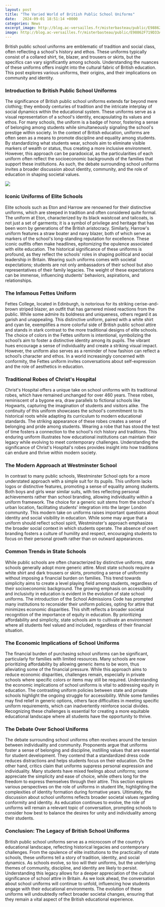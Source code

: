 ```yaml
---
layout: post
title: "The Varied World of British Public School Uniforms"
date:   2024-09-01 18:51:14 +0000
categories: News
excerpt_image: http://blog.ac-versailles.fr/misterbasteau/public/E98862F719D33A197CFC314CACFAD9F6.jpg
image: http://blog.ac-versailles.fr/misterbasteau/public/E98862F719D33A197CFC314CACFAD9F6.jpg
---
```


British public school uniforms are emblematic of tradition and social class, often reflecting a school's history and ethos. These uniforms typically consist of a collared shirt, tie, blazer, and trousers or skirts, but the specifics can vary significantly among schools. Understanding the nuances of these uniforms offers insight into the cultural fabric of British education. This post explores various uniforms, their origins, and their implications on community and identity.
### Introduction to British Public School Uniforms
The significance of British public school uniforms extends far beyond mere clothing; they embody centuries of tradition and the intricate interplay of social dynamics within the educational system. These uniforms serve as a visual representation of a school's identity, encapsulating its values and ethos. For many schools, the uniform is a badge of honor, fostering a sense of belonging among students while simultaneously signaling the school's prestige within society.
In the context of British education, uniforms are often seen as a means to promote discipline and equality among students. By standardizing what students wear, schools aim to eliminate visible markers of wealth or status, thus creating a more inclusive environment. However, this approach can be paradoxical, as the particularities of each uniform often reflect the socioeconomic backgrounds of the families that support these institutions. As such, the debate surrounding school uniforms invites a broader discussion about identity, community, and the role of education in shaping societal values.

![](http://blog.ac-versailles.fr/misterbasteau/public/E98862F719D33A197CFC314CACFAD9F6.jpg)
### Iconic Uniforms of Elite Schools
Elite schools such as Eton and Harrow are renowned for their distinctive uniforms, which are steeped in tradition and often considered quite formal. The uniform at Eton, characterized by its black waistcoat and tailcoats, is not just a set of garments; it is a symbol of privilege and heritage that has been worn by generations of the British aristocracy. Similarly, Harrow's uniform features a straw boater and navy blazer, both of which serve as markers of the school's long-standing reputation for excellence.
These iconic outfits often make headlines, epitomizing the opulence associated with elite education. The historical significance of these uniforms is profound, as they reflect the schools' roles in shaping political and social leadership in Britain. Wearing such uniforms comes with societal expectations; students are not only ambassadors of their school but also representatives of their family legacies. The weight of these expectations can be immense, influencing students' behaviors, aspirations, and relationships.
### The Infamous Fettes Uniform
Fettes College, located in Edinburgh, is notorious for its striking cerise-and-brown striped blazer, an outfit that has garnered mixed reactions from the public. While some admire its boldness and uniqueness, others regard it as garish and unappealing. This distinctive uniform, paired with a white shirt and cyan tie, exemplifies a more colorful side of British public school attire and stands in stark contrast to the more traditional designs of elite schools.
The choice of colors in the Fettes uniform is intentional, symbolizing the school’s aim to foster a distinctive identity among its pupils. The vibrant hues encourage a sense of individuality and create a striking visual impact. However, the uniform also serves as a reminder of how fashion can reflect a school’s character and ethos. In a world increasingly concerned with conformity, the Fettes uniform invites conversations about self-expression and the role of aesthetics in education.
### Traditional Robes of Christ's Hospital
Christ's Hospital offers a unique take on school uniforms with its traditional robes, which have remained unchanged for over 460 years. These robes, reminiscent of a bygone era, draw parallels to fictional schools like Hogwarts, capturing the imagination of students and visitors alike. The continuity of this uniform showcases the school's commitment to its historical roots while adapting its curriculum to modern educational standards.
The striking appearance of these robes creates a sense of belonging and pride among students. Wearing a robe that has stood the test of time fosters a connection to the school's rich history and traditions. This enduring uniform illustrates how educational institutions can maintain their legacy while evolving to meet contemporary challenges. Understanding the significance of Christ's Hospital's robes provides insight into how traditions can endure and thrive within modern society.
### The Modern Approach at Westminster School
In contrast to many public schools, Westminster School opts for a more understated approach with a simple suit for its pupils. This uniform lacks logos or distinctive features, promoting a sense of equality among students. Both boys and girls wear similar suits, with ties reflecting personal achievements rather than school branding, allowing individuality within a uniform framework.
The choice for a generic suit stems from the school's urban location, facilitating students' integration into the larger London community. This modern take on uniforms raises important questions about identity and social visibility in education. While some may argue that a uniform should reflect school spirit, Westminster's approach emphasizes the broader social context in which students operate. The absence of overt branding fosters a culture of humility and respect, encouraging students to focus on their personal growth rather than on outward appearances.
### Common Trends in State Schools
While public schools are often characterized by distinctive uniforms, state schools generally adopt more generic attire. Most state schools require a white shirt and dark trousers or skirts, promoting a sense of uniformity without imposing a financial burden on families. This trend towards simplicity aims to create a level playing field among students, regardless of their socioeconomic background.
The growing emphasis on accessibility and inclusivity in education is evident in the evolution of state school uniforms. The introduction of the School Admissions Code has prompted many institutions to reconsider their uniform policies, opting for attire that minimizes economic disparities. This shift reflects a broader societal recognition of the importance of equity in education. By prioritizing affordability and simplicity, state schools aim to cultivate an environment where all students feel valued and included, regardless of their financial situation.
### The Economic Implications of School Uniforms
The financial burden of purchasing school uniforms can be significant, particularly for families with limited resources. Many schools are now prioritizing affordability by allowing generic items to be worn, thus alleviating some of the financial pressure. While this approach aims to reduce economic disparities, challenges remain, especially in private schools where specific colors or items may still be required.
Understanding the economic implications of school uniforms is vital to addressing equity in education. The contrasting uniform policies between state and private schools highlight the ongoing struggle for accessibility. While some families may find relief in generic options, others face difficulties in meeting specific uniform requirements, which can inadvertently reinforce social divides. Recognizing these challenges is essential for creating a more equitable educational landscape where all students have the opportunity to thrive.
### The Debate Over School Uniforms
The debate surrounding school uniforms often revolves around the tension between individuality and community. Proponents argue that uniforms foster a sense of belonging and discipline, instilling values that are essential for student development. They contend that a standardized dress code reduces distractions and helps students focus on their education.
On the other hand, critics claim that uniforms suppress personal expression and individuality. Many students have mixed feelings about uniforms; some appreciate the simplicity and ease of choice, while others long for the freedom to express themselves through their attire. This section explores various perspectives on the role of uniforms in student life, highlighting the complexities of identity formation during formative years.
Ultimately, the discussion about school uniforms reflects broader societal values regarding conformity and identity. As education continues to evolve, the role of uniforms will remain a relevant topic of conversation, prompting schools to consider how best to balance the desires for unity and individuality among their students.
### Conclusion: The Legacy of British School Uniforms
British public school uniforms serve as a microcosm of the country’s educational landscape, reflecting historical legacies and contemporary challenges. From the opulence of elite institutions to the practicality of state schools, these uniforms tell a story of tradition, identity, and social dynamics. As schools evolve, so too will their uniforms, but the underlying themes of community, discipline, and identity are likely to persist.
Understanding this legacy allows for a deeper appreciation of the cultural significance of school attire in Britain. As we look ahead, the conversation about school uniforms will continue to unfold, influencing how students engage with their educational environments. The evolution of these uniforms will undoubtedly reflect broader societal changes, ensuring that they remain a vital aspect of the British educational experience.